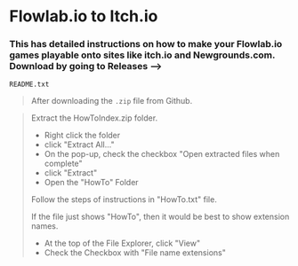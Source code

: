 # Flowlab.io to Itch.io
### This has detailed instructions on how to make your Flowlab.io games playable onto sites like itch.io and Newgrounds.com. Download by going to Releases -->


`README.txt`
> After downloading the `.zip` file from Github.

> Extract the HowToIndex.zip folder.
> - Right click the folder
> - click "Extract All..."
> - On the pop-up, check the checkbox "Open extracted files when complete"
> - click "Extract"
> - Open the "HowTo" Folder
>
>Follow the steps of instructions in "HowTo.txt" file.
>
>If the file just shows "HowTo", then it would be best to show extension names.
> - At the top of the File Explorer, click "View"
> - Check the Checkbox with "File name extensions"
